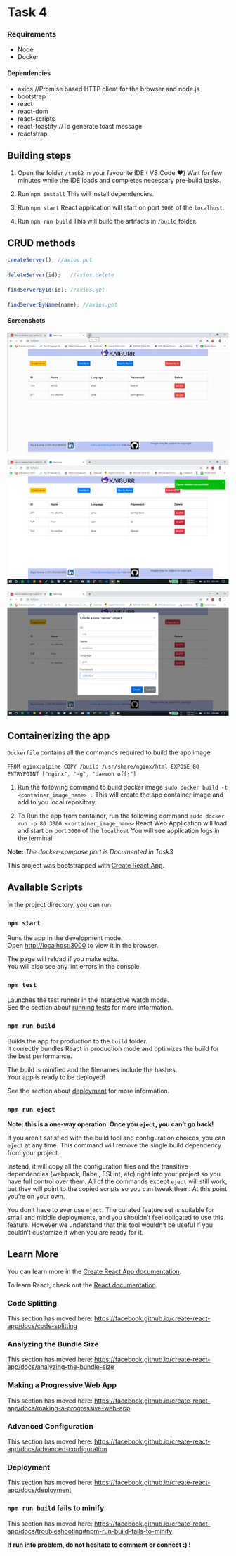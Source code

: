 # Task 4

### Requirements

- Node
- Docker

#### Dependencies

- axios	//Promise based HTTP client for the browser and node.js
- bootstrap
- react
- react-dom
- react-scripts
- react-toastify	//To generate toast message
- reactstrap

## Building steps

1. Open the folder `/task2` in your favourite IDE ( VS Code :heart:)
Wait for few minutes while the IDE loads and completes necessary pre-build tasks.

2. Run `npm install`
This will install dependencies.

3. Run `npm start`
React application will start on port `3000` of the `localhost`.

4. Run `npm run build`
This will build the artifacts in `/build` folder.

## CRUD methods

```javascript
createServer();	//axios.put
    
deleteServer(id);	//axios.delete
    
findServerById(id);	//axios.get

findServerByName(name);	//axios.get
```

#### Screenshots

![WebUiFormGIF](/screenshots/task4WebUiForm.gif)

![WebUIForm](/screenshots/task4WebUIForm.PNG)

![CreateWebUIForm](/screenshots/createWebUIForm.PNG)

## Containerizing the app

`Dockerfile` contains all the commands required to build the app image

`
FROM nginx:alpine
COPY /build /usr/share/nginx/html
EXPOSE 80
ENTRYPOINT ["nginx", "-g", "daemon off;"]
`

1. Run the following command to build docker image
`sudo docker build -t <container_image_name> .`
This will create the app container image and add to you local repository.

2. To Run the app from container, run the following command
`sudo docker run -p 80:3000 <container_image_name>`
React Web Application will load and start on port `3000` of the `localhost`
You will see application logs in the terminal.

**Note:** *The docker-compose part is Documented in Task3*

This project was bootstrapped with [Create React App](https://github.com/facebook/create-react-app).

## Available Scripts

In the project directory, you can run:

### `npm start`

Runs the app in the development mode.<br />
Open [http://localhost:3000](http://localhost:3000) to view it in the browser.

The page will reload if you make edits.<br />
You will also see any lint errors in the console.

### `npm test`

Launches the test runner in the interactive watch mode.<br />
See the section about [running tests](https://facebook.github.io/create-react-app/docs/running-tests) for more information.

### `npm run build`

Builds the app for production to the `build` folder.<br />
It correctly bundles React in production mode and optimizes the build for the best performance.

The build is minified and the filenames include the hashes.<br />
Your app is ready to be deployed!

See the section about [deployment](https://facebook.github.io/create-react-app/docs/deployment) for more information.

### `npm run eject`

**Note: this is a one-way operation. Once you `eject`, you can’t go back!**

If you aren’t satisfied with the build tool and configuration choices, you can `eject` at any time. This command will remove the single build dependency from your project.

Instead, it will copy all the configuration files and the transitive dependencies (webpack, Babel, ESLint, etc) right into your project so you have full control over them. All of the commands except `eject` will still work, but they will point to the copied scripts so you can tweak them. At this point you’re on your own.

You don’t have to ever use `eject`. The curated feature set is suitable for small and middle deployments, and you shouldn’t feel obligated to use this feature. However we understand that this tool wouldn’t be useful if you couldn’t customize it when you are ready for it.

## Learn More

You can learn more in the [Create React App documentation](https://facebook.github.io/create-react-app/docs/getting-started).

To learn React, check out the [React documentation](https://reactjs.org/).

### Code Splitting

This section has moved here: https://facebook.github.io/create-react-app/docs/code-splitting

### Analyzing the Bundle Size

This section has moved here: https://facebook.github.io/create-react-app/docs/analyzing-the-bundle-size

### Making a Progressive Web App

This section has moved here: https://facebook.github.io/create-react-app/docs/making-a-progressive-web-app

### Advanced Configuration

This section has moved here: https://facebook.github.io/create-react-app/docs/advanced-configuration

### Deployment

This section has moved here: https://facebook.github.io/create-react-app/docs/deployment

### `npm run build` fails to minify

This section has moved here: https://facebook.github.io/create-react-app/docs/troubleshooting#npm-run-build-fails-to-minify

**If run into problem, do not hesitate to comment or connect :) !**